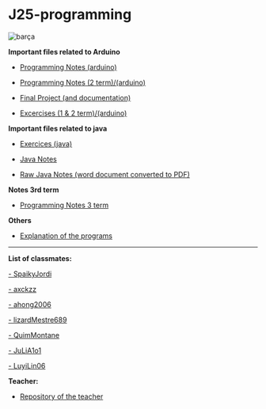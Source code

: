 # J25-programming

![barça](https://img.asmedia.epimg.net/resizer/hk5kMLSEX9FjY7tA9Ay0zLv0dQk=/736x414/filters:focal(3170x1414:3180x1424)/cloudfront-eu-central-1.images.arcpublishing.com/diarioas/K3SDD766CB53YVB27UHGMNISO4.JPG)

**Important files related to Arduino**

- [Programming Notes (arduino)](https://github.com/albertrenart/J25-programming/blob/main/Notes%20Programming.md)

- [Programming Notes (2 term)/(arduino)](https://github.com/albertrenart/J25-programming/blob/main/Notes%20Programming%202nd%20term.md)

- [Final Project (and documentation)](https://github.com/albertrenart/J25-programming/tree/main/arduino/wrap_up_arduino2)

- [Excercises (1 & 2 term)/(arduino)](https://github.com/albertrenart/J25-programming/tree/main/arduino)




**Important files related to java**

- [Exercices (java)](https://github.com/albertrenart/J25-programming/tree/main/programming%20(java))

- [Java Notes](https://github.com/albertrenart/J25-programming/blob/main/programming%20(java)/APUNTES.md)

- [Raw Java Notes (word document converted to PDF)](https://github.com/albertrenart/J25-programming/blob/main/programming%20(java)/APUNTES%20JAVA%20PDF.pdf)




**Notes 3rd term**

- [Programming Notes 3 term](https://github.com/albertrenart/J25-programming/tree/main)




**Others**

- [Explanation of the programs](https://github.com/albertrenart/J25-programming/blob/main/arduino/Arduino.md)

----------------------------------------------------------------------------------------------------------------------------------------------------------------------
**List of classmates:**

[- SpaikyJordi](https://github.com/Spaikyjordi/J25-programming-jordi)

[- axckzz](https://github.com/axckzz/J25-Progamming)

[- ahong2006](https://github.com/ahong2006/J25-PROGRAMMING)

[- lizardMestre689](https://github.com/LizardMestre689/J25-Programming)

[- QuimMontane](https://github.com/QuimMontane/J25-programmig-Quim)

[- JuLiA1o1](https://github.com/JuLiA1o1/J25programming)

[- LuyiLin06](https://github.com/LuyiLin06/J25-Programming)


**Teacher:**
- [Repository of the teacher](https://github.com/d-prieto/J25-Programming)

